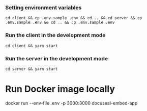 ### Setting environment variables

```
cd client && cp .env.sample .env && cd .. && cd server && cp .env.sample .env && cd .. && cp .env.sample .env
```

### Run the client in the development mode

```
cd client && yarn start
```

### Run the server in the development mode

```
cd server && yarn start
```

# Run Docker image locally

docker run --env-file .env -p 3000:3000 docuseal-embed-app
